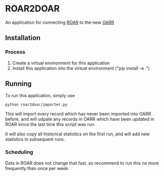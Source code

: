 # ROAR2DOAR

An application for connecting [ROAR](http://roar.eprints.org) to the new [OARR](https://github.com/CottageLabs/oarr)

## Installation

### Process

1. Create a virtual environment for this application
2. Install this application into the virtual environment ("pip install -e .")

## Running

To run this application, simply use

    python roar2doar/importer.py

This will import every record which has never been imported into OARR before, and will udpate any records in OARR which
have been updated in ROAR since the last time this script was run.

It will also copy all historical statistics on the first run, and will add new statistics in subsequent runs.

### Scheduling

Data in ROAR does not change that fast, so recommend to run this no more frequently than once per week.
